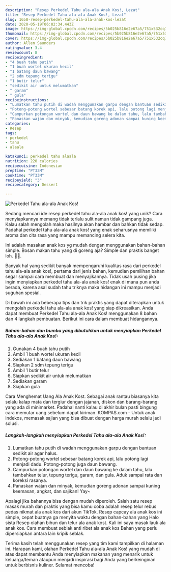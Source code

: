 ```yaml
---
description: "Resep Perkedel Tahu ala-ala Anak Kos!, Lezat"
title: "Resep Perkedel Tahu ala-ala Anak Kos!, Lezat"
slug: 1658-resep-perkedel-tahu-ala-ala-anak-kos-lezat
date: 2020-05-19T06:02:34.443Z
image: https://img-global.cpcdn.com/recipes/5b025b816e2e67a5/751x532cq70/perkedel-tahu-ala-ala-anak-kos-foto-resep-utama.jpg
thumbnail: https://img-global.cpcdn.com/recipes/5b025b816e2e67a5/751x532cq70/perkedel-tahu-ala-ala-anak-kos-foto-resep-utama.jpg
cover: https://img-global.cpcdn.com/recipes/5b025b816e2e67a5/751x532cq70/perkedel-tahu-ala-ala-anak-kos-foto-resep-utama.jpg
author: Allen Saunders
ratingvalue: 3.4
reviewcount: 8
recipeingredient:
- "4 buah tahu putih"
- "1 buah wortel ukuran kecil"
- "1 batang daun bawang"
- "2 sdm tepung terigu"
- "1 butir telur"
- "sedikit air untuk melumatkan"
- " garam"
- " gula"
recipeinstructions:
- "Lumatkan tahu putih di wadah menggunakan garpu dengan bantuan sedikit air agar halus."
- "Potong-potong wortel sebesar batang korek api, lalu potong lagi menjadi dadu. Potong-potong juga daun bawang."
- "Campurkan potongan wortel dan daun bawang ke dalam tahu, lalu tambahkan telur, tepung terigu, garam, dan gula. Aduk sampai rata dan koreksi rasanya."
- "Panaskan wajan dan minyak, kemudian goreng adonan sampai kuning keemasan, angkat, dan sajikan! Yay~"
categories:
- Resep
tags:
- perkedel
- tahu
- alaala

katakunci: perkedel tahu alaala 
nutrition: 220 calories
recipecuisine: Indonesian
preptime: "PT32M"
cooktime: "PT33M"
recipeyield: "3"
recipecategory: Dessert

---
```



![Perkedel Tahu ala-ala Anak Kos!](https://img-global.cpcdn.com/recipes/5b025b816e2e67a5/751x532cq70/perkedel-tahu-ala-ala-anak-kos-foto-resep-utama.jpg)

Sedang mencari ide resep perkedel tahu ala-ala anak kos! yang unik? Cara menyiapkannya memang tidak terlalu sulit namun tidak gampang juga. Kalau salah mengolah maka hasilnya akan hambar dan bahkan tidak sedap. Padahal perkedel tahu ala-ala anak kos! yang enak seharusnya memiliki aroma dan cita rasa yang mampu memancing selera kita.

Ini adalah masakan anak kos yg mudah dengan menggunakan bahan-bahan simple. Bosan makan tahu yang di goreng aja? Simple dan praktis banget loh. 👍🏻.

Banyak hal yang sedikit banyak mempengaruhi kualitas rasa dari perkedel tahu ala-ala anak kos!, pertama dari jenis bahan, kemudian pemilihan bahan segar sampai cara membuat dan menyajikannya. Tidak usah pusing jika ingin menyiapkan perkedel tahu ala-ala anak kos! enak di mana pun anda berada, karena asal sudah tahu triknya maka hidangan ini mampu menjadi suguhan spesial.


Di bawah ini ada beberapa tips dan trik praktis yang dapat diterapkan untuk mengolah perkedel tahu ala-ala anak kos! yang siap dikreasikan. Anda dapat membuat Perkedel Tahu ala-ala Anak Kos! menggunakan 8 bahan dan 4 langkah pembuatan. Berikut ini cara dalam membuat hidangannya.

<!--inarticleads1-->

##### Bahan-bahan dan bumbu yang dibutuhkan untuk menyiapkan Perkedel Tahu ala-ala Anak Kos!:

1. Gunakan 4 buah tahu putih
1. Ambil 1 buah wortel ukuran kecil
1. Sediakan 1 batang daun bawang
1. Siapkan 2 sdm tepung terigu
1. Ambil 1 butir telur
1. Siapkan sedikit air untuk melumatkan
1. Sediakan  garam
1. Siapkan  gula


Cara Menghemat Uang Ala Anak Kost. Sebagai anak rantau biasanya kita selalu kalap mata dan tergiur dengan jajanan, diskon dan barang-barang yang ada di minimarket. Padahal nanti kalau di akhir bulan pasti bingung cara memutar uang sebelum dapat kiriman. KOMPAS.com - Untuk anak indekos, memasak sajian yang bisa dibuat dengan harga murah selalu jadi solusi. 

<!--inarticleads2-->

##### Langkah-langkah menyiapkan Perkedel Tahu ala-ala Anak Kos!:

1. Lumatkan tahu putih di wadah menggunakan garpu dengan bantuan sedikit air agar halus.
1. Potong-potong wortel sebesar batang korek api, lalu potong lagi menjadi dadu. Potong-potong juga daun bawang.
1. Campurkan potongan wortel dan daun bawang ke dalam tahu, lalu tambahkan telur, tepung terigu, garam, dan gula. Aduk sampai rata dan koreksi rasanya.
1. Panaskan wajan dan minyak, kemudian goreng adonan sampai kuning keemasan, angkat, dan sajikan! Yay~


Apalagi jika bahannya bisa dengan mudah diperoleh. Salah satu resep masak murah dan praktis yang bisa kamu coba adalah resep telur rebus pedas nikmat ala anak kos dari akun TikTok. Resep capcay ala anak kos ini simple, cepat buatnya ga menyita waktu dengan bahan-bahan yang Halo sista Resep olahan bihun dan telur ala anak kost. Kali ini saya masak lauk ala anak kos. Cara membuat seblak anti ribet ala anak kos Bahan yang perlu dipersiapkan antara lain kripik seblak. 

Terima kasih telah menggunakan resep yang tim kami tampilkan di halaman ini. Harapan kami, olahan Perkedel Tahu ala-ala Anak Kos! yang mudah di atas dapat membantu Anda menyiapkan makanan yang menarik untuk keluarga/teman ataupun menjadi inspirasi bagi Anda yang berkeinginan untuk berbisnis kuliner. Selamat mencoba!
